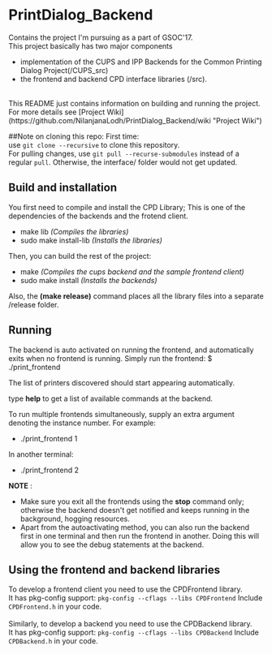 # PrintDialog_Backend

Contains the project I'm pursuing as a part of GSOC'17.<br/>
This project basically has two major components
- implementation of the CUPS and IPP Backends for the Common Printing Dialog Project(/CUPS_src)
- the frontend and backend CPD interface libraries (/src).<br/>
<br/>
This README just contains information on building and running the project. For more details see [Project Wiki](https://github.com/NilanjanaLodh/PrintDialog_Backend/wiki  "Project Wiki")

##Note on cloning this repo:
First time:<br/>
use `git clone --recursive` to clone this repository. <br/>
For pulling changes, use `git pull --recurse-submodules` instead of a regular `pull`.
Otherwise, the interface/ folder would not get updated.


Build and installation
----
You first need to compile and install the CPD Library; This is one of the dependencies of the backends and the frotend client.<br/>
- make lib   _(Compiles the libraries)_
- sudo make install-lib _(Installs the libraries)_

Then, you can build the rest of the project:  <br/>
- make _(Compiles the cups backend and the sample frontend client)_
- sudo make install _(Installs the backends)_

Also, the __(make release)__ command places all the library files into a separate /release folder.


Running
----
The backend is auto activated on running the frontend, and automatically exits when no frontend is running.
Simply run the frontend:
$ ./print_frontend

The list of printers discovered should start appearing automatically.

type __help__ to get a list of available commands at the backend.


To run multiple frontends simultaneously, supply an extra argument denoting the instance number. For example:
-  ./print_frontend 1

In another terminal: 
-  ./print_frontend 2


**NOTE** : 
- Make sure you exit all the frontends using the __stop__ command only; otherwise the backend doesn't get notified and keeps running in the background, hogging resources.
- Apart from the autoactivating method, you can also run the backend first in one terminal and then run the frontend in another. Doing this will allow you to see the debug statements at the backend.

Using the frontend and backend libraries
----
To develop a frontend client you need to use the CPDFrontend library.
<br/>It has pkg-config support: `pkg-config --cflags --libs CPDFrontend`
Include `CPDFrontend.h` in your code.
<br/><br/>
Similarly, to develop a backend you need to use the CPDBackend library.
<br/>It has pkg-config support: `pkg-config --cflags --libs CPDBackend`
Include `CPDBackend.h` in your code.

